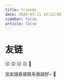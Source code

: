```yaml
---
title: friends
date: 2020-07-11 19:22:00
sidebar: false
article: false
---
```


# 友链  
:wink: :wink: :wink: :wink: :beers:

加友链直接联系我就好~ :beer: